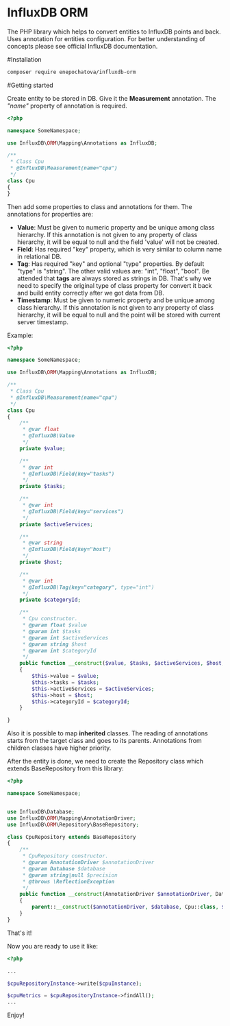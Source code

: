 # InfluxDB ORM
The PHP library which helps to convert entities to InfluxDB points and back. 
Uses annotation for entities configuration. 
For better understanding of concepts please see official InfluxDB documentation.

#Installation

```bash
composer require enepochatova/influxdb-orm
```

#Getting started

Create entity to be stored in DB. Give it the <b>Measurement</b> annotation. The <i>"name"</i> property of annotation is required.

```php
<?php

namespace SomeNamespace;

use InfluxDB\ORM\Mapping\Annotations as InfluxDB;

/**
 * Class Cpu
 * @InfluxDB\Measurement(name="cpu")
 */
class Cpu
{
}
```

Then add some properties to class and annotations for them. 
The annotations for properties are:
 - <b>Value</b>: Must be given to numeric property and be unique among class hierarchy. 
 If this annotation is not given to any property of class hierarchy, 
 it will be equal to null and the field 'value' will not be created.
 - <b>Field</b>: Has required "key" property, which is very similar to column name in relational DB.
 - <b>Tag</b>: Has required "key" and optional "type" properties. By default "type" is "string". 
  The other valid values are: "int", "float", "bool". 
  Be attended that <b>tags</b> are always stored as strings in DB. 
  That's why we need to specify the original type of class property for convert it back 
  and build entity correctly after we got data from DB.
 - <b>Timestamp</b>: Must be given to numeric property and be unique among class hierarchy. 
 If this annotation is not given to any property of class hierarchy, 
 it will be equal to null and the point will be stored with current server timestamp.
 
 Example:
 
```php
<?php

namespace SomeNamespace;

use InfluxDB\ORM\Mapping\Annotations as InfluxDB;

/**
 * Class Cpu
 * @InfluxDB\Measurement(name="cpu")
 */
class Cpu
{
    /**
     * @var float
     * @InfluxDB\Value
     */
    private $value;

    /**
     * @var int
     * @InfluxDB\Field(key="tasks")
     */
    private $tasks;

    /**
     * @var int
     * @InfluxDB\Field(key="services")
     */
    private $activeServices;

    /**
     * @var string
     * @InfluxDB\Field(key="host")
     */
    private $host;

    /**
     * @var int
     * @InfluxDB\Tag(key="category", type="int")
     */
    private $categoryId;

    /**
     * Cpu constructor.
     * @param float $value
     * @param int $tasks
     * @param int $activeServices
     * @param string $host
     * @param int $categoryId
     */
    public function __construct($value, $tasks, $activeServices, $host, $categoryId)
    {
        $this->value = $value;
        $this->tasks = $tasks;
        $this->activeServices = $activeServices;
        $this->host = $host;
        $this->categoryId = $categoryId;
    }

}
```

Also it is possible to map <b>inherited</b> classes. 
The reading of annotations starts from the target class and goes to its parents.
Annotations from children classes have higher priority.

After the entity is done, we need to create the Repository class which extends BaseRepository from this library: 

```php
<?php

namespace SomeNamespace;


use InfluxDB\Database;
use InfluxDB\ORM\Mapping\AnnotationDriver;
use InfluxDB\ORM\Repository\BaseRepository;

class CpuRepository extends BaseRepository
{
    /**
     * CpuRepository constructor.
     * @param AnnotationDriver $annotationDriver
     * @param Database $database
     * @param string|null $precision
     * @throws \ReflectionException
     */
    public function __construct(AnnotationDriver $annotationDriver, Database $database, string $precision = null)
    {
        parent::__construct($annotationDriver, $database, Cpu::class, $precision);
    }
}
```

That's it!

Now you are ready to use it like: 

```php
<?php

...

$cpuRepositoryInstance->write($cpuInstance);

$cpuMetrics = $cpuRepositoryInstance->findAll();
... 
```


Enjoy!





